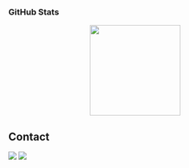 
### GitHub Stats

<p align="center">
<a href="https://github.com/pablo-de">
  <img height="180em" src="https://github-readme-stats-eight-theta.vercel.app/api/top-langs/?username=pablo-de&layout=compact&langs_count=8&theme=darcula"/>
</a>
</p>

## Contact

<a href="https://www.linkedin.com/in/pablo-díaz-echeveste"><img src="https://img.shields.io/badge/-Pablo%20DE-0077B5?style=flat&logo=Linkedin&logoColor=white"/></a>
<a href="mailto:diazechevestepablo@gmail.com"><img src="https://img.shields.io/badge/-diazechevestepablo@gmail.com-D14836?style=flat&logo=Gmail&logoColor=white"/></a>
</p>
